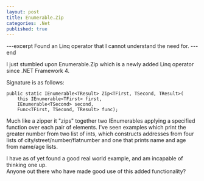 ```yaml
---
layout: post
title: Enumerable.Zip
categories: .Net
published: true
---
```


---excerpt
Found an Linq operator that I cannot understand the need for.
---end

I just stumbled upon Enumerable.Zip which is a newly added Linq operator since .NET Framework 4.

Signature is as follows:

    public static IEnumerable<TResult> Zip<TFirst, TSecond, TResult>(
        this IEnumerable<TFirst> first,
		IEnumerable<TSecond> second,
		Func<TFirst, TSecond, TResult> func);

Much like a zipper it "zips" together two IEnumerables applying a specified function over each pair of elements.
I've seen examples which print the greater number from two list of ints, which constructs addresses from four lists of city/street/number/flatnumber and one that prints name and age from name/age lists.

I have as of yet found a good real world example, and am incapable of thinking one up.  
Anyone out there who have made good use of this added functionality?

